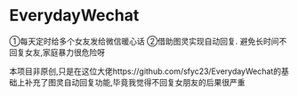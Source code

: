 # EverydayWechat
①每天定时给多个女友发给微信暖心话 ②借助图灵实现自动回复. 避免长时间不回复女友,家庭暴力很危险呀

本项目非原创,只是在这位大佬https://github.com/sfyc23/EverydayWechat的基础上补充了图灵自动回复功能,毕竟我觉得不回复女朋友的后果很严重
